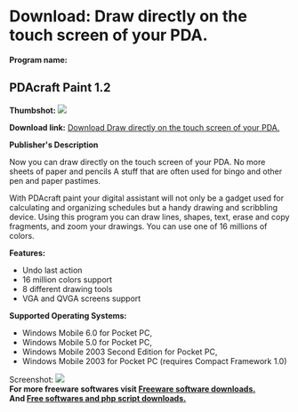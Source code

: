 # Download: Draw directly on the touch screen of your PDA.

**Program name:**

## PDAcraft Paint 1.2

  
**Thumbshot:** ![](http://www.freewarefiles.com/screenshot/pdacrftpaint_md.jpg)   
  
**Download link:** [Download Draw directly on the touch screen of your PDA.](http://freesoftwares.boysofts.com/PDAcraft-Paint_program_66625.html)  
  


**Publisher's Description**  
  


Now you can draw directly on the touch screen of your PDA. No more sheets of paper and pencils A stuff that are often used for bingo and other pen and paper pastimes. 

With PDAcraft paint your digital assistant will not only be a gadget used for calculating and organizing schedules but a handy drawing and scribbling device. Using this program you can draw lines, shapes, text, erase and copy fragments, and zoom your drawings. You can use one of 16 millions of colors. 

**Features:**

  * Undo last action 
  * 16 million colors support 
  * 8 different drawing tools 
  * VGA and QVGA screens support 

**Supported Operating Systems:**

  * Windows Mobile 6.0 for Pocket PC, 
  * Windows Mobile 5.0 for Pocket PC, 
  * Windows Mobile 2003 Second Edition for Pocket PC, 
  * Windows Mobile 2003 for Pocket PC (requires Compact Framework 1.0) 

  
  
Screenshot: ![](http://www.freewarefiles.com/screenshot/pdacrftpaint.jpg)   
**For more freeware softwares visit [Freeware software downloads.](http://freesoftwares.boysofts.com/)**   
**And [Free softwares and php script downloads.](http://www.boysofts.com/)**
